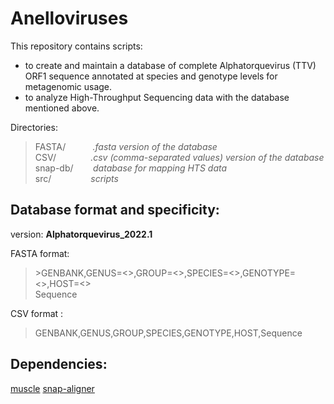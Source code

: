 # Anelloviruses

This repository contains scripts:
-  to create and maintain a database of complete Alphatorquevirus (TTV) ORF1 sequence annotated at species and genotype levels for metagenomic usage.
-  to analyze High-Throughput Sequencing data with the database mentioned above.


Directories:   
>FASTA/        &nbsp;&nbsp;&nbsp;&nbsp;&nbsp;&nbsp;&nbsp;&nbsp;&nbsp;&nbsp;*.fasta version of the database*  
>CSV/          &nbsp;&nbsp;&nbsp;&nbsp;&nbsp;&nbsp;&nbsp;&nbsp;&nbsp;&nbsp;&nbsp;&nbsp;&nbsp;*.csv (comma-separated values) version of the database*  
>snap-db/      &nbsp;&nbsp;&nbsp;&nbsp;&nbsp;&nbsp;&nbsp;*database for mapping HTS data*  
>src/          &nbsp;&nbsp;&nbsp;&nbsp;&nbsp;&nbsp;&nbsp;&nbsp;&nbsp;&nbsp;&nbsp;&nbsp;&nbsp;&nbsp;&nbsp;*scripts*  


## Database format and specificity:  
version: **Alphatorquevirus_2022.1**  

FASTA format:  
>\>GENBANK,GENUS=<>,GROUP=<>,SPECIES=<>,GENOTYPE=<>,HOST=<>  
>Sequence

CSV format :
>GENBANK,GENUS,GROUP,SPECIES,GENOTYPE,HOST,Sequence


## Dependencies:

[muscle](https://www.drive5.com/muscle/downloads.htm)
[snap-aligner](http://snap.cs.berkeley.edu/) 

